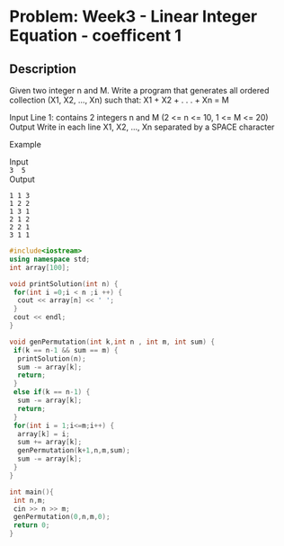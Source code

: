 # Problem: Week3 - Linear Integer Equation - coefficent 1

## Description

Given two integer n and M. Write a program that generates all ordered collection (X1, X2, ..., Xn) such that: X1 + X2 + . . . + Xn = M

Input
Line 1: contains 2 integers n and M (2 <= n <= 10, 1 <= M <= 20)
Output
Write in each line X1, X2, ..., Xn separated by a SPACE character

Example

Input  
```3  5```  
Output  

```
1 1 3
1 2 2
1 3 1
2 1 2
2 2 1
3 1 1
```

```cpp
#include<iostream>
using namespace std;
int array[100];

void printSolution(int n) {
 for(int i =0;i < n ;i ++) {
  cout << array[n] << ' ';
 }
 cout << endl;
}

void genPermutation(int k,int n , int m, int sum) {
 if(k == n-1 && sum == m) {
  printSolution(n);
  sum -= array[k];
  return;
 }
 else if(k == n-1) {
  sum -= array[k]; 
  return; 
 }
 for(int i = 1;i<=m;i++) {
  array[k] = i;
  sum += array[k];
  genPermutation(k+1,n,m,sum);
  sum -= array[k];
 }
}

int main(){
 int n,m;
 cin >> n >> m;
 genPermutation(0,n,m,0);
 return 0;
}
```
